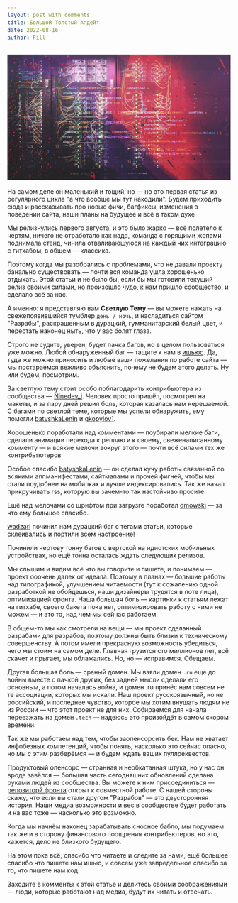 ```yaml
---
layout: post_with_comments
title: Большой Толстый Апдейт
date: 2022-08-16
author: Fill
---
```



![img](preview.jpg)

На самом деле он маленький и тощий, но — но это первая статья из регулярного цикла "а что вообще мы тут накодили". Будем приходить сюда и рассказывать про новые фичи, багфиксы, изменения в поведении сайта, наши планы на будущее и всё в таком духе

Мы релизнулись первого августа, и это было жарко — всё полетело к чертям, ничего не отработало как надо, команда с горящими жопами поднимала стенд, чинила отваливающуюся на каждый чих интеграцию с гитхабом, в общем — классика.

Поэтому когда мы разобрались с проблемами, что не давали проекту банально существовать — почти вся команда ушла хорошенько отдыхать. Этой статьи и не было бы, если бы мы готовили текущий релиз своими силами, но произошло чудо, к нам пришло сообщество, и сделало всё за нас.

А именно: я представляю вам **Светлую Тему** — вы можете нажать на свежепоявившийся тумблер `день / ночь`, и насладиться сайтом "Разрабы", раскрашенным в дурацкий, гумманитарский белый цвет, и перестать наконец ныть, что у вас болят глаза.

Строго не судите, уверен, будет пачка багов, но в целом пользоваться уже можно. Любой обнаруженный баг — тащите к нам в [ишьюс](https://github.com/razrabs-media/journal/issues). Да, туда же можно приносить и любые ваши пожелания по работе сайта — мы постараемся вежливо объяснить, почему не будем этого делать. Ну или будем, посмотрим.

За светлую тему стоит особо поблагодарить контрибьютера из сообщества — [Ninedev_i](https://twitter.com/Ninedev_i). Человек просто пришёл, посмотрел на макеты, и за пару дней решил боль, которая казалась нам нерешаемой. С багами по светлой теме, которые мы успели обнаружить, ему помогли [batyshkaLenin](https://twitter.com/batyshkaLenin) и [gkopylov1](https://twitter.com/gkopylov1).

Хорошенько поработали над комментами — поубирали мелкие баги, сделали анимации перехода к реплаю и к своему, свеженаписанному комменту — и всякие мелочи вокруг этого — почти всё силами тех же контрибьтютеров

Особое спасибо [batyshkaLenin](https://twitter.com/batyshkaLenin) — он сделал кучу работы связанной со всякими аппманифестами, сайтмапами и прочей фигней, чтобы мы стали поудобнее на мобилках и лучше индексировались. Так же начал прикручивать rss, которую вы зачем-то так настойчиво просите.

Ещё над мелочами со шрифтом при загрузге поработал [dmowski](https://github.com/dmowski) — за что ему большое спасибо.

[wadzari](https://github.com/wadzari) починил нам дурацкий баг с тегами статьи, которые склеивались и портили всем настроение!

Починили чертову тонну багов с вертской на идиотских мобильных устройствах, но ещё тонна осталась ждать следующих релизов.

Мы слышим и видим всё что вы говорите и пишете, и понимаем — проект ооочень далек от идеала. Поэтому в планах — большие работы над типографикой, улучшением читаемости (тут к сожалению одной разработкой не обойдешься, наши дизайнеры трудятся в поте лица), оптимизацией фронта. Наша большая боль — картинки к статьям лежат на гитхабе, своего бакета пока нет, оптимизировать работу с ними не можем — и это то, над чем мы сейчас работаем.

В общем-то мы как смотрели на вещи — мы проект сделанный разрабами для разрабов, поэтому должны быть близки к техническому совершенству. А потом имели прекрасную возможность убедиться, чего мы стоим на самом деле. Главная грузится сто миллионов лет, всё скачет и прыгает, мы облажались. Но, но — исправимся. Обещаем.

Другая большая боль — сраный домен. Мы взяли домен `.ru` еще до войны вместе с пачкой других, без задней мысли сделали его основным, а потом началась война, и домен .ru принёс нам совсем не те ассоциации, которых мы искали. Наш проект русскоязычный, но не российский, и последнее чувство, которое мы хотим внушать людям не из России — что этот проект не для них. Собираемся для начала переезжать на домен `.tech` — надеюсь это произойдёт в самом скором времени.

Так же мы работаем над тем, чтобы заопенсорсить бек. Нам не хватает инфобезных компетенций, чтобы понять, насколько это сейчас опасно, но мы с этим разберёмся — и будем ждать ваших пуллреквестов.

Продуктовый опенсорс — странная и необкатанная штука, но у нас он вроде завёлся — большая часть сегодняшних обновлений сделана руками людей из сообщества. Вы можете к ним присоединиться — [репозиторй фронта](https://github.com/razrabs-media/journal) открыт к совместной работе. С нашей стороны скажу, что если вы стали другом "Разрабов" — это двусторонняя история. Наши медиа возможности и вес в сообществе будет работать и на вас тоже — насколько это возможно.

Когда мы начнём наконец зарабатывать сносное бабло, мы подумаем так же и в сторону финансового поощрения контрибьютеров, но это, кажется, дело не близкого будущего.

На этом пока всё, спасибо что читаете и следите за нами, ещё большее спасибо что пишете нам ишью, и совсем уже запредельное спасибо за то, что пишете нам код. 

Заходите в комменты к этой статье и делитесь своими соображениями — люди, которые работают над медиа, будут их читать и отвечать.
